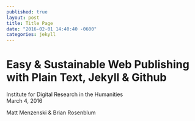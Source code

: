 ```yaml
---
published: true
layout: post
title: Title Page
date: "2016-02-01 14:40:40 -0600"
categories: jekyll
---
```



# Easy & Sustainable Web Publishing with Plain Text, Jekyll & Github  

Institute for Digital Research in the Humanities  
March 4, 2016  

Matt Menzenski & Brian Rosenblum
